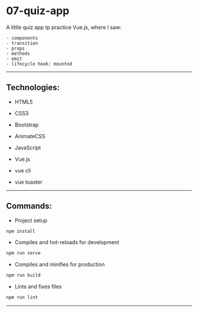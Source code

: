 # 07-quiz-app

A little quiz app tp practice Vue.js, where I saw:

```
- components
- transition
- props
- methods
- emit
- lifecycle hook: mounted
```

---

## Technologies:

- HTML5

- CSS3

- Bootstrap

- AnimateCSS

- JavaScript

- Vue.js

- vue cli

- vue toaster

---

## Commands:

- Project setup

```bash
npm install
```

- Compiles and hot-reloads for development

```bash
npm run serve
```

- Compiles and minifies for production

```bash
npm run build
```

- Lints and fixes files

```bash
npm run lint
```

---
